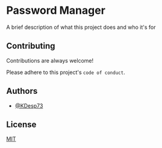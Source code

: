
# Password Manager

A brief description of what this project does and who it's for


## Contributing

Contributions are always welcome!

Please adhere to this project's `code of conduct`.

## Authors

- [@KDesp73](https://www.github.com/KDesp73)


## License

[MIT](https://choosealicense.com/licenses/mit/)




